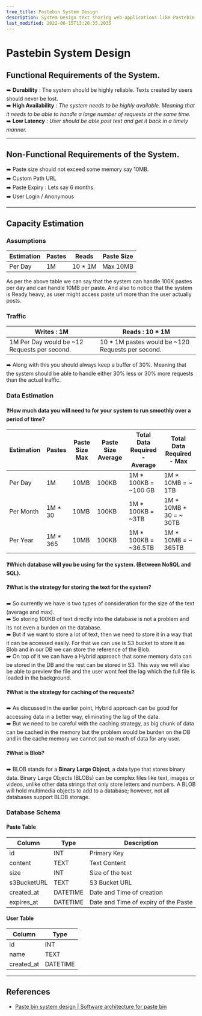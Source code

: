 ```yaml
---
tree_title: Pastebin System Design
description: System Design text sharing web-applications like Pastebin.
last_modified: 2022-06-15T13:20:35.2035
---
```


# Pastebin System Design

## Functional Requirements of the System.

➡️ <strong>Durability</strong> : The system should be highly reliable. Texts created by users should never be lost.<br />
➡️ <strong>High Availability</strong> : <i>The system needs to be highly available. Meaning that it needs to be able to handle a large number of requests at the same time.</i><br />
➡️ <strong>Low Latency</strong> : <i>User should be able post text and get it back in a timely manner.</i><br />

<hr />

## Non-Functional Requirements of the System.

➡️ Paste size should not exceed some memory say 10MB.<br />
➡️ Custom Path URL<br />
➡️ Paste Expiry : Lets say 6 months.<br />
➡️ User Login / Anonymous<br />

<hr />

## Capacity Estimation

### Assumptions

| Estimation | Pastes | Reads    | Paste Size |
| ---------- | ------ | -------- | ---------- |
| Per Day    | 1M     | 10 \* 1M | Max 10MB   |

As per the above table we can say that the system can handle 100K pastes per day and can handle 10MB per paste.
And also to notice that the system is Ready heavy, as user might access paste url more than the user actually posts.

### Traffic

| Writes : 1M                                  | Reads : 10 \* 1M                                   |
| -------------------------------------------- | -------------------------------------------------- |
| 1M Per Day would be ~12 Requests per second. | 10 \* 1M pastes would be ~120 Requests per second. |

➡️ Along with this you should always keep a buffer of 30%. Meaning that the system should be able to handle either 30% less or 30% more requests than the actual traffic.

### Data Estimation

#### ❓How much data you will need to for your system to run smoothly over a period of time?

| Estimation | Pastes    | Paste Size Max | Paste Size Average | Total Data Required - Average | Total Data Required - Max |
| ---------- | --------- | -------------- | ------------------ | ----------------------------- | ------------------------- |
| Per Day    | 1M        | 10MB           | 100KB              | 1M \* 100KB = ~100 GB         | 1M \* 10MB = ~ 1TB        |
| Per Month  | 1M \* 30  | 10MB           | 100KB              | 1M \* 100KB = ~3TB            | 1M \* 10MB \* 30 = ~ 30TB |
| Per Year   | 1M \* 365 | 10MB           | 100KB              | 1M \* 100KB = ~36.5TB         | 1M \* 10MB = ~ 365TB      |

#### ❓Which database will you be using for the system. (Between NoSQL and SQL).

#### ❓What is the strategy for storing the text for the system?

➡️ So currently we have is two types of consideration for the size of the text (average and max).<br />
➡️ So storing 100KB of text directly into the database is not a problem and its not even a burden on the database.<br />
➡️ But if we want to store a lot of text, then we need to store it in a way that it can be accessed easily. For that we can use is S3 bucket to store it as Blob and in our DB we can store the reference of the Blob.<br />
➡️ On top of it we can have a Hybrid approach that some memory data can be stored in the DB and the rest can be stored in S3. This way we will also be able to preview the file and the user wont feel the lag which the full file is loaded in the background.

#### ❓What is the strategy for caching of the requests?

➡️ As discussed in the earlier point, Hybrid approach can be good for accessing data in a better way, eliminating the lag of the data.<br />
➡️ But we need to be careful with the caching strategy, as big chunk of data can be cached in the memory but the problem would be burden on the DB and in the cache memory we cannot put so much of data for any user.<br />

#### ❓What is Blob?

➡️ BLOB stands for a <strong>Binary Large Object</strong>, a data type that stores binary data. Binary Large Objects (BLOBs) can be complex files like text, images or videos, unlike other data strings that only store letters and numbers. A BLOB will hold multimedia objects to add to a database; however, not all databases support BLOB storage.

### Database Schema

#### Paste Table

| Column      | Type     | Description                          |
| ----------- | -------- | ------------------------------------ |
| id          | INT      | Primary Key                          |
| content     | TEXT     | Text Content                         |
| size        | INT      | Size of the text                     |
| s3BucketURL | TEXT     | S3 Bucket URL                        |
| created_at  | DATETIME | Date and Time of creation            |
| expires_at  | DATETIME | Date and Time of expiry of the Paste |

#### User Table

| Column     | Type     |
| ---------- | -------- |
| id         | INT      |
| name       | TEXT     |
| created_at | DATETIME |

<hr />

## References

<ul>
    <li><a href="https://www.youtube.com/watch?v=josjRSBqEBI">Paste bin system design | Software architecture for paste bin</a></li>
</ul>
